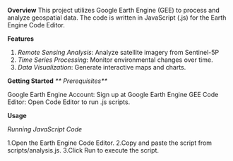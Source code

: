 **Overview**
This project utilizes Google Earth Engine (GEE) to process and analyze geospatial data. The code is written in JavaScript (.js) for the Earth Engine Code Editor.

**Features**
1. _Remote Sensing Analysis_: Analyze satellite imagery from Sentinel-5P
2. _Time Series Processing_: Monitor environmental changes over time.
3. _Data Visualization_: Generate interactive maps and charts.

**Getting Started**
_**
Prerequisites**_

Google Earth Engine Account: Sign up at Google Earth Engine
GEE Code Editor: Open Code Editor to run .js scripts.

**Usage**

_Running JavaScript Code_

1.Open the Earth Engine Code Editor.
2.Copy and paste the script from scripts/analysis.js.
3.Click Run to execute the script.
